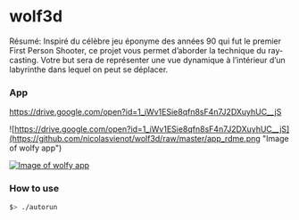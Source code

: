 # wolf3d
Résumé: Inspiré du célèbre jeu éponyme des années 90 qui fut le premier First Person Shooter, ce projet vous permet d’aborder la technique du ray-casting. Votre but sera de représenter une vue dynamique à l’intérieur d’un labyrinthe dans lequel on peut se déplacer.

### App

https://drive.google.com/open?id=1_iWv1ESie8qfn8sF4n7J2DXuyhUC__jS

![https://drive.google.com/open?id=1_iWv1ESie8qfn8sF4n7J2DXuyhUC__jS](https://github.com/nicolasvienot/wolf3d/raw/master/app_rdme.png "Image of wolfy app")

[![Image of wolfy app](https://github.com/nicolasvienot/wolf3d/raw/master/app_rdme.png)](https://drive.google.com/open?id=1_iWv1ESie8qfn8sF4n7J2DXuyhUC__jS)


### How to use

```bash
$> ./autorun
```
